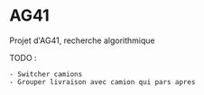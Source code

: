 AG41
====

Projet d'AG41, recherche algorithmique

TODO :

	- Switcher camions
	- Grouper livraison avec camion qui pars apres 